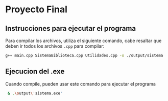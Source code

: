
# Proyecto Final

## Instrucciones para ejecutar el programa

Para compilar los archivos, utiliza el siguiente comando, cabe resaltar que deben ir todos los archivos `.cpp` para compilar:

```bash
g++ main.cpp SistemaBiblioteca.cpp Utilidades.cpp -o ./output/sistema
```

## Ejecucion del .exe
Cuando compile, pueden usar este comando para ejecutar el programa

```bash
 & .\output\'sistema.exe'
```